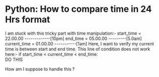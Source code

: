 
# Python: How to compare time in 24 Hrs format

I am stuck with this tricky part with time manipulation:-
start_time = 22.00.00  -------------[10pm]
end_time = 05.00.00 ---------[5.0am]
current_time = 01.00.00 -----------[1am]
Here, I want to verify my current time is between start and end time.
This line of condition does not work here:-
if start_time < current_time < end_time:    
     DO THIS

How am I suppose to handle this ?

        